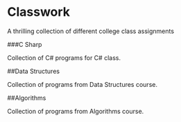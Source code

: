 # Classwork

A thrilling collection of different college class assignments

###C Sharp

Collection of C# programs for C# class.

##Data Structures

Collection of programs from Data Structures course.

##Algorithms

Collection of programs from Algorithms course.


